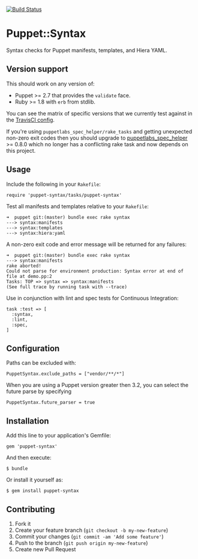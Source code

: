 [![Build Status](https://travis-ci.org/gds-operations/puppet-syntax.svg?branch=master)](https://travis-ci.org/gds-operations/puppet-syntax)

# Puppet::Syntax

Syntax checks for Puppet manifests, templates, and Hiera YAML.

## Version support

This should work on any version of:

- Puppet >= 2.7 that provides the `validate` face.
- Ruby >= 1.8 with `erb` from stdlib.

You can see the matrix of specific versions that we currently test against
in the [TravisCI config](.travis.yml).

If you're using `puppetlabs_spec_helper/rake_tasks` and getting unexpected
non-zero exit codes then you should upgrade to [puppetlabs_spec_helper][psh]
\>= 0.8.0 which no longer has a conflicting rake task and now depends on
this project.

[psh]: https://github.com/puppetlabs/puppetlabs_spec_helper

## Usage

Include the following in your `Rakefile`:

    require 'puppet-syntax/tasks/puppet-syntax'

Test all manifests and templates relative to your `Rakefile`:

    ➜  puppet git:(master) bundle exec rake syntax
    ---> syntax:manifests
    ---> syntax:templates
    ---> syntax:hiera:yaml

A non-zero exit code and error message will be returned for any failures:

    ➜  puppet git:(master) bundle exec rake syntax
    ---> syntax:manifests
    rake aborted!
    Could not parse for environment production: Syntax error at end of file at demo.pp:2
    Tasks: TOP => syntax => syntax:manifests
    (See full trace by running task with --trace)

Use in conjunction with lint and spec tests for Continuous Integration:

    task :test => [
      :syntax,
      :lint,
      :spec,
    ]

## Configuration

Paths can be excluded with:

    PuppetSyntax.exclude_paths = ["vendor/**/*"]

When you are using a Puppet version greater then 3.2, you can select the future parse by specifying

    PuppetSyntax.future_parser = true


## Installation

Add this line to your application's Gemfile:

    gem 'puppet-syntax'

And then execute:

    $ bundle

Or install it yourself as:

    $ gem install puppet-syntax

## Contributing

1. Fork it
2. Create your feature branch (`git checkout -b my-new-feature`)
3. Commit your changes (`git commit -am 'Add some feature'`)
4. Push to the branch (`git push origin my-new-feature`)
5. Create new Pull Request
